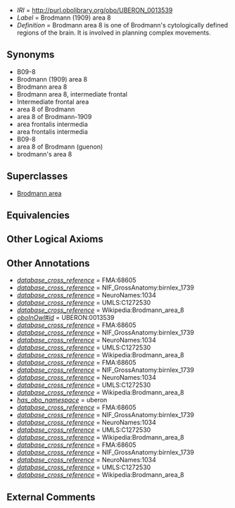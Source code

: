  * *IRI* = http://purl.obolibrary.org/obo/UBERON_0013539
 * *Label* = Brodmann (1909) area 8
 * *Definition* = Brodmann area 8 is one of Brodmann's cytologically defined regions of the brain. It is involved in planning complex movements.

## Synonyms

 * B09-8
 * Brodmann (1909) area 8
 * Brodmann area 8
 * Brodmann area 8, intermediate frontal
 * Intermediate frontal area
 * area 8 of Brodmann
 * area 8 of Brodmann-1909
 * area frontalis intermedia
 * area frontalis intermedia
 * B09-8
 * area 8 of Brodmann (guenon)
 * brodmann's area 8

## Superclasses

 * [Brodmann area](../../UBERON/29/UBERON_0013529.md)

## Equivalencies


## Other Logical Axioms


## Other Annotations

 * *[database_cross_reference](../../ef/oboInOwl#hasDbXref.md)* = FMA:68605
 * *[database_cross_reference](../../ef/oboInOwl#hasDbXref.md)* = NIF_GrossAnatomy:birnlex_1739
 * *[database_cross_reference](../../ef/oboInOwl#hasDbXref.md)* = NeuroNames:1034
 * *[database_cross_reference](../../ef/oboInOwl#hasDbXref.md)* = UMLS:C1272530
 * *[database_cross_reference](../../ef/oboInOwl#hasDbXref.md)* = Wikipedia:Brodmann_area_8
 * *[oboInOwl#id](../../id/oboInOwl#id.md)* = UBERON:0013539
 * *[database_cross_reference](../../ef/oboInOwl#hasDbXref.md)* = FMA:68605
 * *[database_cross_reference](../../ef/oboInOwl#hasDbXref.md)* = NIF_GrossAnatomy:birnlex_1739
 * *[database_cross_reference](../../ef/oboInOwl#hasDbXref.md)* = NeuroNames:1034
 * *[database_cross_reference](../../ef/oboInOwl#hasDbXref.md)* = UMLS:C1272530
 * *[database_cross_reference](../../ef/oboInOwl#hasDbXref.md)* = Wikipedia:Brodmann_area_8
 * *[database_cross_reference](../../ef/oboInOwl#hasDbXref.md)* = FMA:68605
 * *[database_cross_reference](../../ef/oboInOwl#hasDbXref.md)* = NIF_GrossAnatomy:birnlex_1739
 * *[database_cross_reference](../../ef/oboInOwl#hasDbXref.md)* = NeuroNames:1034
 * *[database_cross_reference](../../ef/oboInOwl#hasDbXref.md)* = UMLS:C1272530
 * *[database_cross_reference](../../ef/oboInOwl#hasDbXref.md)* = Wikipedia:Brodmann_area_8
 * *[has_obo_namespace](../../ce/oboInOwl#hasOBONamespace.md)* = uberon
 * *[database_cross_reference](../../ef/oboInOwl#hasDbXref.md)* = FMA:68605
 * *[database_cross_reference](../../ef/oboInOwl#hasDbXref.md)* = NIF_GrossAnatomy:birnlex_1739
 * *[database_cross_reference](../../ef/oboInOwl#hasDbXref.md)* = NeuroNames:1034
 * *[database_cross_reference](../../ef/oboInOwl#hasDbXref.md)* = UMLS:C1272530
 * *[database_cross_reference](../../ef/oboInOwl#hasDbXref.md)* = Wikipedia:Brodmann_area_8
 * *[database_cross_reference](../../ef/oboInOwl#hasDbXref.md)* = FMA:68605
 * *[database_cross_reference](../../ef/oboInOwl#hasDbXref.md)* = NIF_GrossAnatomy:birnlex_1739
 * *[database_cross_reference](../../ef/oboInOwl#hasDbXref.md)* = NeuroNames:1034
 * *[database_cross_reference](../../ef/oboInOwl#hasDbXref.md)* = UMLS:C1272530
 * *[database_cross_reference](../../ef/oboInOwl#hasDbXref.md)* = Wikipedia:Brodmann_area_8

## External Comments

